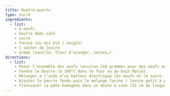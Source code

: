 ```yaml
---
title: Quatre-quarts
type: sucré
ingredients:
  - list:
    - 4 oeufs
    - beurre demi-salé
    - sucre
    - farine (ou mix blé / seigle)
    - 1 sachet de levure
    - arôme (vanille, fleur d’oranger, zestes…)
directions:
  - list:
    - Peser l’ensemble des oeufs (environ 210 grammes pour des oeufs moyens). Enlever 30 grammes pour le beurre et le sucre.
    - Fondre le beurre (à 100°C dans le four ou au bain Marie).
    - Mélanger à l’aide d’un batteur électrique les oeufs et le sucre.
    - Ajouter le beurre fondu puis le mélange farine / levure petit à petit et l’arôme de votre choix.
    - Transvaser la pâte homogène dans un moule à cake (22 cm de longueur) préalablement beurré pendant 50 min à 160°C
---
```

